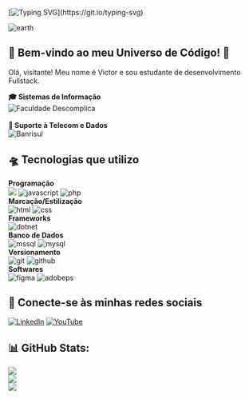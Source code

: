 [![Typing SVG](https://readme-typing-svg.demolab.com?font=Fira+Code&weight=400&duration=4000&pause=1000&color=1BF700&width=435&lines=iniciando+protocolos+de+lan%C3%A7amento..;preparando+propulsores...;aguarde...;lan%C3%A7amento+finalizado+com+sucesso...;boas+vindas+ao+cosmos!)](https://git.io/typing-svg)

![earth](https://github.com/user-attachments/assets/395a9826-2def-4e78-a866-3e848c5452ed)

## 🚀 Bem-vindo ao meu Universo de Código! 🌌
Olá, visitante! Meu nome é Victor e sou estudante de desenvolvimento Fullstack.

<div>
  <strong>🎓 Sistemas de Informação</strong>
  <br>
  <img src="https://img.shields.io/badge/Faculdade_Descomplica-1bb373?style=flat&logo=university&logoColor=white" alt="Faculdade Descomplica" />
  <br>
  <br>
  <strong>🏦 Suporte à Telecom e Dados</strong>
  <br>
  <img src="https://img.shields.io/badge/Banrisul-020f63?style=flat&logo=bank&logoColor=white" alt="Banrisul" />
</div>

## 🛸 Tecnologias que utilizo

<div>
  <strong>Programação</strong>
  <br>
  <img src="https://img.shields.io/badge/C%23-%23239120.svg?style=flat&logo=csharp&logoColor=white&color=purple" alt"csharp" />
  <img src="https://img.shields.io/badge/JavaScript-%23323330.svg?style=flat&logo=javascript&logoColor=%23F7DF1E" alt="javascript" />
  <img src="https://img.shields.io/badge/php-%23777BB4.svg?style=for-the-badge&logo=php&logoColor=white" alt="php" />
  <br>
  <strong>Marcação/Estilização</strong>
  <br>
  <img src="https://img.shields.io/badge/HTML5-E34F26?style=flat&logo=html5&logoColor=white" alt="html" />
  <img src="https://img.shields.io/badge/CSS3-1572B6?style=flat&logo=css3&logoColor=white" alt="css" />
  <br>
  <strong>Frameworks</strong>
  <br>
  <img src="https://img.shields.io/badge/.NET-5C2D91?style=flat&logo=.net&logoColor=white" alt="dotnet" />
  <br>
  <strong>Banco de Dados</strong>
  <br>
  <img src="https://img.shields.io/badge/Microsoft%20SQL%20Server-CC2927?style=flat&logo=microsoft%20sql%20server&logoColor=white" alt="mssql" />
  <img src="https://img.shields.io/badge/MySQL-4479A1.svg?style=flat&logo=mysql&logoColor=white" alt="mysql" />
  <br>
  <strong>Versionamento</strong>
  <br>
  <img src="https://img.shields.io/badge/Git-%23F05033.svg?style=flat&logo=git&logoColor=white" alt="git" />
  <img src="https://img.shields.io/badge/GitHub-%23121011.svg?style=flat&logo=github&logoColor=white" alt="github" />
  <br>
  <strong>Softwares</strong>
  <br>
  <img src="https://img.shields.io/badge/Figma-%23F24E1E.svg?style=flat&logo=figma&logoColor=white" alt="figma" />
  <img src="https://https://img.shields.io/badge/adobe%20photoshop-%2331A8FF.svg?style=flat&logo=adobe%20photoshop&logoColor=white" alt="adobeps" />
  <br>
</div>

## 📡 Conecte-se às minhas redes sociais
[![LinkedIn](https://img.shields.io/badge/LinkedIn-0077B5?style=for-the-badge&logo=linkedin&logoColor=white)](https://linkedin.com/in/victorsoares99/)
[![YouTube](https://img.shields.io/badge/YouTube-%23FF0000.svg?style=for-the-badge&logo=YouTube&logoColor=white)](https://youtube.com/@codismo) 

## 📊 GitHub Stats:
![](https://github-readme-stats.vercel.app/api?username=vsoares99&theme=shadow_blue&hide_border=true&include_all_commits=true&count_private=true)<br/>
![](https://github-readme-streak-stats.herokuapp.com/?user=vsoares99&theme=shadow_blue&hide_border=true)<br/>
![](https://github-readme-stats.vercel.app/api/top-langs/?username=vsoares99&theme=shadow_blue&hide_border=true&include_all_commits=true&count_private=true&layout=compact)
<!-- Proudly created with GPRM ( https://gprm.itsvg.in ) -->
